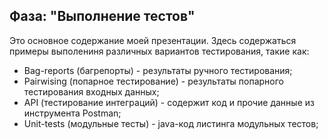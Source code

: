 ## Фаза: "Выполнение тестов"

Это основное содержание моей презентации. Здесь содержаться примеры выполениня различных вариантов тестирования, такие как:
- Bag-reports (багрепорты) - результаты ручного тестирования;
- Pairwising (попарное тестирование) - результаты попарного тестирования входных данных;
- API (тестирование интеграций) - содержит код и прочие данные из инструмента Postman;
- Unit-tests (модульные тесты) - java-код листинга модульных тестов;
